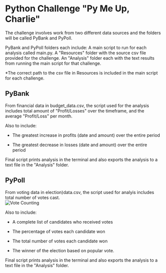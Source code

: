 # Python Challenge "Py Me Up, Charlie"

The challenge involves work from two different data sources and the folders will be called PyBank and PyPoll.

PyBank and PyPoll folders each include:
  A main script to run for each analysis called main.py.
  A "Resources" folder with the source csv file provided for the challenge.
  An "Analysis" folder each with the text results from running the main script for that challenge.
  
  *The correct path to the csv file in Resources is included in the main script for each challenge.
  
## PyBank

From financial data in budget_data.csv, the script used for the analysis includes total amount of "Profit/Losses" over the timeframe, and the average "Profit/Loss" per month. 

Also to include:
  * The greatest increase in profits (date and amount) over the entire period

  * The greatest decrease in losses (date and amount) over the entire period

Final script prints analysis in the terminal and also exports the analysis to a text file in the "Analysis" folder.

## PyPoll

From voting data in election)data.csv, the script used for analyis includes total number of votes cast.  
![Vote Counting](Images/Vote_counting.png)

Also to include:

  * A complete list of candidates who received votes

  * The percentage of votes each candidate won

  * The total number of votes each candidate won

  * The winner of the election based on popular vote.

Final script prints analysis in the terminal and also exports the analysis to a text file in the "Analysis" folder.
